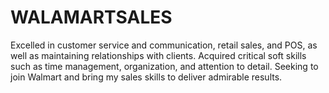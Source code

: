 # WALAMARTSALES
Excelled in customer service and communication, retail sales, and POS, as well as maintaining relationships with clients. Acquired critical soft skills such as time management, organization, and attention to detail. Seeking to join Walmart and bring my sales skills to deliver admirable results.
